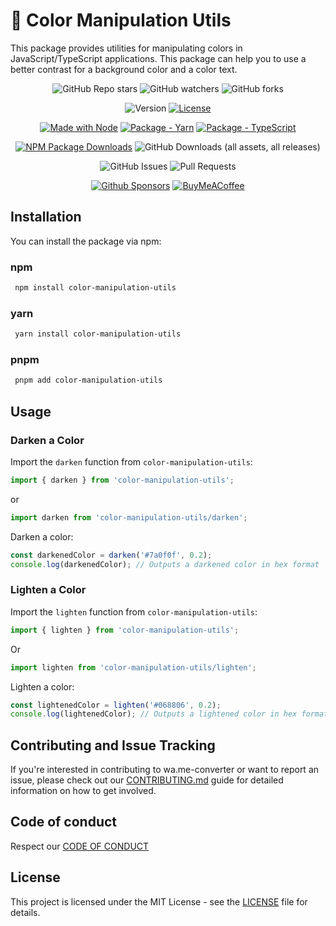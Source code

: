 # 🎨 Color Manipulation Utils
This package provides utilities for manipulating colors in JavaScript/TypeScript applications. This package can help you to use a better contrast for a background color and a color text.


<div align="center">

![GitHub Repo stars](https://img.shields.io/github/stars/MattEzekiel/color-manipulation-utils)
![GitHub watchers](https://img.shields.io/github/watchers/MattEzekiel/color-manipulation-utils)
![GitHub forks](https://img.shields.io/github/forks/MattEzekiel/color-manipulation-utils)

![Version](https://img.shields.io/badge/dynamic/json?url=https%3A%2F%2Fraw.githubusercontent.com%2FMattEzekiel%2Fcolor-manipulation-utils%2Fmaster%2Fpackage.json&query=version&label=version)
[![License](https://img.shields.io/badge/License-MIT-blue)](#license "Go to license section")

[![Made with Node](https://img.shields.io/badge/node-%3D%3E20-20)](https://nodejs.org)
[![Package - Yarn](https://img.shields.io/badge/yarn-%3E%3D1-blue?logo=yarn&logoColor=white)](https://classic.yarnpkg.com)
[![Package - TypeScript](https://img.shields.io/github/package-json/dependency-version/MattEzekiel/color-manipulation-utils/dev/typescript?logo=typescript&logoColor=white)](https://www.npmjs.com/package/typescript)

[![NPM Package Downloads](https://img.shields.io/npm/dy/color-manipulation-utils)](https://www.npmjs.com/package/color-manipulation-utils)
![GitHub Downloads (all assets, all releases)](https://img.shields.io/github/downloads/MattEzekiel/color-manipulation-utils/total?label=github%20downloads)

![GitHub Issues](https://img.shields.io/github/issues/MattEzekiel/color-manipulation-utils)
![Pull Requests](https://img.shields.io/github/issues-pr/MattEzekiel/color-manipulation-utils)

[![Github Sponsors](https://img.shields.io/badge/Sponsor-30363D?&logo=GitHub-Sponsors&logoColor=#EA4AAA)](https://github.com/sponsors/mattezekiel)
[![BuyMeACoffee](https://img.shields.io/badge/Buy%20Me%20a%20Coffee-ffdd00?&logo=buy-me-a-coffee&logoColor=black)](https://cafecito.app/mattezekiel)

</div>

## Installation

You can install the package via npm:
### npm
````bash
 npm install color-manipulation-utils
````
### yarn
````bash
 yarn install color-manipulation-utils
````
### pnpm
````bash
 pnpm add color-manipulation-utils
````

## Usage

### Darken a Color

Import the `darken` function from `color-manipulation-utils`:

````typescript
import { darken } from 'color-manipulation-utils';
````
or

````typescript
import darken from 'color-manipulation-utils/darken';
````

Darken a color:

````typescript
const darkenedColor = darken('#7a0f0f', 0.2);
console.log(darkenedColor); // Outputs a darkened color in hex format
````

### Lighten a Color

Import the `lighten` function from `color-manipulation-utils`:

````typescript
import { lighten } from 'color-manipulation-utils';
````
Or

````typescript
import lighten from 'color-manipulation-utils/lighten';
````
Lighten a color:

````typescript
const lightenedColor = lighten('#068806', 0.2);
console.log(lightenedColor); // Outputs a lightened color in hex format
````

## Contributing and Issue Tracking
If you're interested in contributing to wa.me-converter or want to report an issue, please check out our [CONTRIBUTING.md](./CONTRIBUTING.md) guide for detailed information on how to get involved.

## Code of conduct
Respect our [CODE OF CONDUCT](./CODE_OF_CONDUCT.md)

## License

This project is licensed under the MIT License - see the [LICENSE](https://github.com/MattEzekiel/color-manipulation-utils/blob/master/LICENCE.md) file for details.

